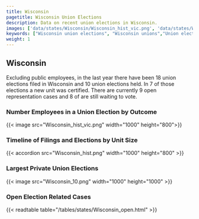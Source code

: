 ```yaml
---
title: Wisconsin
pagetitle: Wisconsin Union Elections
description: Data on recent union elections in Wisconsin.
images: ['data/states/Wisconsin/Wisconsin_hist_vic.png', 'data/states/Wisconsin/Wisconsin_hist_size.png', 'data/states/Wisconsin/Wisconsin_10.png']
keywords: ["Wisconsin union elections", "Wisconsin unions","Union elections"]
weight: 1
---
```

##  Wisconsin

Excluding public employees, in the last year there have been 18 union elections filed in Wisconsin and 10 union elections held. In 7 of those elections a new unit was certified. There are currently 9 open representation cases and 8 of are still waiting to vote.

### Number Employees in a Union Election by Outcome
{{< image src="Wisconsin_hist_vic.png" width="1000" height="800">}}

### Timeline of Filings and Elections by Unit Size
{{< accordion src="Wisconsin_hist.png" width="1000" height="800" >}}

### Largest Private Union Elections
{{< image src="Wisconsin_10.png" width="1000" height="1000"  >}}

### Open Election Related Cases
{{< readtable table="/tables/states/Wisconsin_open.html" >}}

